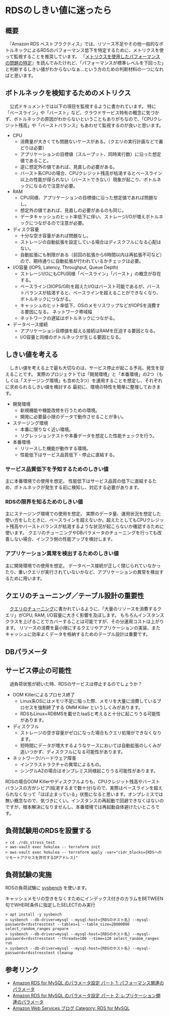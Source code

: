 # RDSのしきい値に迷ったら

## 概要

　『Amazon RDS ベストプラクティス』では、リソース不足やその他一般的なボトルネックによるRDSのパフォーマンス低下を特定するために、メトリクスを使って監視することを推奨しています。
『[メトリクスを使用したパフォーマンスの問題の特定](https://docs.aws.amazon.com/ja_jp/AmazonRDS/latest/UserGuide/CHAP_BestPractices.html#CHAP_BestPractices.UsingMetrics)』を読んでみたけれど、「パフォーマンスが標準レベルを下回った」と判断するしきい値がわからないなぁ…という方のための判断材料の一つになればと思います。

## ボトルネックを検知するためのメトリクス

　公式ドキュメントでは以下の項目を監視するように書かれています。
特に「ベースライン」や「バースト」など、クラウドサービス特有の概念に気づかず、ボトルネックの原因がわからないということもありがちなので、「CPUクレジット残高」や「バーストバランス」もあわせて監視するのが良いと思います。

- CPU
    - 消費量が大きくても問題ないケースがある。（クエリの実行計画などで裏どりは必要）
    - アプリケーションの目標値（スループット、同時実行数）に沿った想定値であること。
    - 逆に想定外の値であれば、見直しの必要がある。
    - バースト系CPUの場合、CPUクレジット残高が枯渇するとベースライン以上の性能が得られない（バーストできない）現象が起こり、ボトルネックになるので注意が必要。
- RAM
    - CPU同様、アプリケーションの目標値に沿った想定値であれば問題なし。
    - 想定外の値であれば、見直しの必要があるのも同じ。
    - データキャッシュのヒット率低下に伴い、ストレージI/Oが増えボトルネックにつながるので注意が必要。
- ディスク容量
    - 十分な空き容量があれば問題なし。
    - ストレージの自動拡張を設定している場合はディスクフルになる心配はない。
    - 自動拡張にも制限がある（前回の拡張から6時間以内は再拡張不可など）ので、期待通りに自動拡張が行われているかチェックは必要。
- I/O容量 (IOPS, Latency, Throughput, Queue Depth)
    - ストレージI/OにもCPU同様「ベースライン」「バースト」の概念が存在する。
    - ベースライン(3IOPS/GB)を超えたI/Oはバースト可能であるが、バーストバランスが枯渇すると、ベースラインを超えることができなくなり、ボトルネックにつながる。
    - キャッシュのヒット率低下、OSのメモリスワップなどがIOPSを消費する要因になる。
  ネットワーク帯域幅
    - ネットワークの遅延はボトルネックにつながる。
- データベース接続
    - アプリケーション目標値を超える接続はRAMを圧迫する要因となる。
    - I/O容量と同様のボトルネックが生じる要因となる。

## しきい値を考える

　しきい値を考える上で最も大切なのは、サービス停止が起こる予兆、発生を捉えることです。
実際のプロジェクトでは「開発環境」と「本番環境」の2つ（もしくは「ステージング環境」も含めた3つ）を運用することを想定し、それぞれに求められるしきい値を検討する
最初に、環境の特性を簡単に整理しておきます。

- 開発環境
    - 新規機能や機能改修を行うための環境。
    - 開発に必要最小限のデータで動作させることが多い。
- ステージング環境
    - 本番に限りなく近い環境。
    - リグレッションテストや本番データを想定した性能チェックを行う。
- 本番環境
    - リリースした機能が動作する環境。
    - 性能低下はサービス品質低下・停止に直結する。

### サービス品質低下を予知するためのしきい値

主に本番環境での使用を想定。
性能低下はサービス品質の低下に直結するため、ボトルネックが発生する前に検知し、対応する必要があります。

### RDSの限界を知るためのしきい値

主にステージング環境での使用を想定。
実際のデータ量、運用状況を想定した使い方をしたときに、ベースラインを超えないか。超えたとしてもCPUクレジット残高やバーストバランスが枯渇するような状況が起こらないか確認するために使います。
クエリのチューニングやDBパラメータのチューニングを行っても改善しない場合、インフラ側の性能アップを検討します。

### アプリケーション異常を検出するためのしきい値

主に開発環境での使用を想定。
データベース接続が正しく閉じられていなかったり、重いクエリが実行されていないかなど、アプリケーションの異常を検出するために用います。




## クエリのチューニング／テーブル設計の重要性

　[クエリのチューニング](https://docs.aws.amazon.com/ja_jp/AmazonRDS/latest/UserGuide/CHAP_BeskitPractices.html#CHAP_BestPractices.TuningQueries)に書かれているように、「大量のリソースを消費するクエリ」がCPU, RAM, I/O容量に大きく影響を及ぼします。
もちろんインスタンスクラスを上げることでカバーすることは可能ですが、その分運用コストは上がります。
リソースの消費を最小限にするクエリやアプリケーションの実装、またキャッシュに効率よくデータを格納するためのテーブル設計は重要です。

## DBパラメータ



## サービス停止の可能性

　過負荷状態が続いた時、RDSのサービスは停止するのでしょうか？

- OOM Killerによるプロセス終了
    - Linux系OSにはメモリ不足に陥った際、メモリを大量に消費しているプロセスを強制終了する OMM Killer というしくみがあります。
    - RDSもLinux+RDBMSを載せたIaaSと考えると十分に起こりうる可能性があります。
- ディスクフル
    - ストレージの空き容量がゼロになった場合もクエリ処理ができなくなります。
    - 短時間にデータが増大するようなケースにおいては自動拡張のしくみが追いつかず、ディスクフルになる可能性があります。
- ネットワーク/ハードウェア障害
    - インフラストラクチャの異常によるもの。
    - シングルAZの場合はオンプレミス同様起こりうる可能性があります。

RDSの場合OOM Killerやディスクフルよりも、CPUクレジット残高やバーストバランスの方がシビア(枯渇するまで数十分)なので、実際はベースラインを超えられなくなって「ほぼ止まっている」状態になると思います。オンプレミスでは無い概念なので、気づきにくい。インスタンスの再起動で回避できなくはないのですが、根本解決になりませんし、本番環境では再起動自体避けたいところです。


## 負荷試験用のRDSを設置する

```
> cd ./rds_stress_test
> aws-vault exec hokulea -- terraform init
> aws-vault exec hokulea -- terraform apply -var="cidr_blocks={RDSへのリモートアクセスを許可するIPアドレス}"
```

## 負荷試験の実施

RDSの負荷試験に [sysbench](https://github.com/akopytov/sysbench) を使います。

キャッシュメモリの空きをなくすためにインデックス付きのカラムをBETWEEN句でWHERE条件に指定したSELECTのみ実行

```
> apt install -y sysbench
> sysbench --db-driver=mysql --mysql-host={RDSのホスト名} --mysql-password=rdsstresstest --tables=1 --table_size=20000000 select_random_ranges prepare
> sysbench --db-driver=mysql --mysql-host={RDSのホスト名} --mysql-password=rdsstresstest --threads=100 --time=120 select_random_ranges run
> sysbench --db-driver=mysql --mysql-host={RDSのホスト名} --mysql-password=rdsstresstest cleanup
```

## 参考リンク

- [Amazon RDS for MySQL のパラメータ設定 パート 1: パフォーマンス関連のパラメータ](https://aws.amazon.com/jp/blogs/news/best-practices-for-configuring-parameters-for-amazon-rds-for-mysql-part-1-parameters-related-to-performance/)
- [Amazon RDS for MySQL のパラメータ設定 パート 2: レプリケーション関連のパラメータ](https://aws.amazon.com/jp/blogs/news/best-practices-for-configuring-parameters-for-amazon-rds-for-mysql-part-2-parameters-related-to-replication/)
- [Amazon Web Services ブログ Category: RDS for MySQL](https://aws.amazon.com/jp/blogs/news/category/database/amazon-rds/rds-for-mysql/)